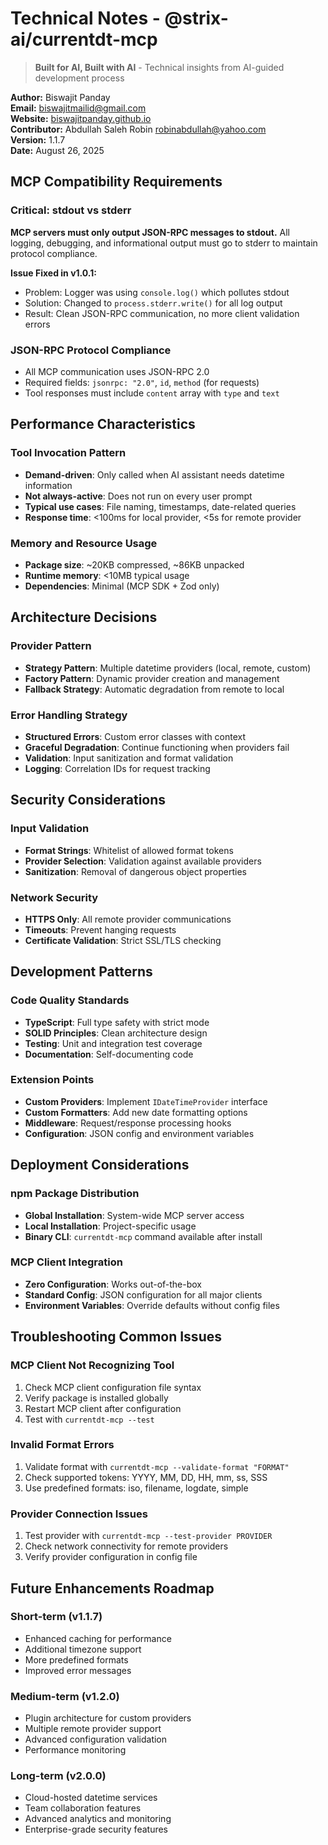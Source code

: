 # Technical Notes - @strix-ai/currentdt-mcp

> **Built for AI, Built with AI** - Technical insights from AI-guided development process

**Author:** Biswajit Panday  
**Email:** biswajitmailid@gmail.com  
**Website:** [biswajitpanday.github.io](https://biswajitpanday.github.io)  
**Contributor:** Abdullah Saleh Robin <robinabdullah@yahoo.com>  
**Version:** 1.1.7  
**Date:** August 26, 2025

## MCP Compatibility Requirements

### Critical: stdout vs stderr
**MCP servers must only output JSON-RPC messages to stdout.** All logging, debugging, and informational output must go to stderr to maintain protocol compliance.

**Issue Fixed in v1.0.1:**
- Problem: Logger was using `console.log()` which pollutes stdout
- Solution: Changed to `process.stderr.write()` for all log output
- Result: Clean JSON-RPC communication, no more client validation errors

### JSON-RPC Protocol Compliance
- All MCP communication uses JSON-RPC 2.0
- Required fields: `jsonrpc: "2.0"`, `id`, `method` (for requests)
- Tool responses must include `content` array with `type` and `text`

## Performance Characteristics

### Tool Invocation Pattern
- **Demand-driven**: Only called when AI assistant needs datetime information
- **Not always-active**: Does not run on every user prompt
- **Typical use cases**: File naming, timestamps, date-related queries
- **Response time**: <100ms for local provider, <5s for remote provider

### Memory and Resource Usage
- **Package size**: ~20KB compressed, ~86KB unpacked
- **Runtime memory**: <10MB typical usage
- **Dependencies**: Minimal (MCP SDK + Zod only)

## Architecture Decisions

### Provider Pattern
- **Strategy Pattern**: Multiple datetime providers (local, remote, custom)
- **Factory Pattern**: Dynamic provider creation and management
- **Fallback Strategy**: Automatic degradation from remote to local

### Error Handling Strategy
- **Structured Errors**: Custom error classes with context
- **Graceful Degradation**: Continue functioning when providers fail
- **Validation**: Input sanitization and format validation
- **Logging**: Correlation IDs for request tracking

## Security Considerations

### Input Validation
- **Format Strings**: Whitelist of allowed format tokens
- **Provider Selection**: Validation against available providers
- **Sanitization**: Removal of dangerous object properties

### Network Security
- **HTTPS Only**: All remote provider communications
- **Timeouts**: Prevent hanging requests
- **Certificate Validation**: Strict SSL/TLS checking

## Development Patterns

### Code Quality Standards
- **TypeScript**: Full type safety with strict mode
- **SOLID Principles**: Clean architecture design
- **Testing**: Unit and integration test coverage
- **Documentation**: Self-documenting code

### Extension Points
- **Custom Providers**: Implement `IDateTimeProvider` interface
- **Custom Formatters**: Add new date formatting options
- **Middleware**: Request/response processing hooks
- **Configuration**: JSON config and environment variables

## Deployment Considerations

### npm Package Distribution
- **Global Installation**: System-wide MCP server access
- **Local Installation**: Project-specific usage
- **Binary CLI**: `currentdt-mcp` command available after install

### MCP Client Integration
- **Zero Configuration**: Works out-of-the-box
- **Standard Config**: JSON configuration for all major clients
- **Environment Variables**: Override defaults without config files

## Troubleshooting Common Issues

### MCP Client Not Recognizing Tool
1. Check MCP client configuration file syntax
2. Verify package is installed globally
3. Restart MCP client after configuration
4. Test with `currentdt-mcp --test`

### Invalid Format Errors
1. Validate format with `currentdt-mcp --validate-format "FORMAT"`
2. Check supported tokens: YYYY, MM, DD, HH, mm, ss, SSS
3. Use predefined formats: iso, filename, logdate, simple

### Provider Connection Issues
1. Test provider with `currentdt-mcp --test-provider PROVIDER`
2. Check network connectivity for remote providers
3. Verify provider configuration in config file

## Future Enhancements Roadmap

### Short-term (v1.1.7)
- Enhanced caching for performance
- Additional timezone support
- More predefined formats
- Improved error messages

### Medium-term (v1.2.0)
- Plugin architecture for custom providers
- Multiple remote provider support
- Advanced configuration validation
- Performance monitoring

### Long-term (v2.0.0)
- Cloud-hosted datetime services
- Team collaboration features
- Advanced analytics and monitoring
- Enterprise-grade security features